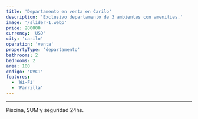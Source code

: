 ```yaml
---
title: 'Departamento en venta en Carilo'
description: 'Exclusivo departamento de 3 ambientes con amenities.'
image: '/slider-1.webp'
price: 280000
currency: 'USD'
city: 'carilo'
operation: 'venta'
propertyType: 'departamento'
bathrooms: 2
bedrooms: 2
area: 100
codigo: 'DVC1'
features:
  - 'Wi-Fi'
  - 'Parrilla'
---
```

---

Piscina, SUM y seguridad 24hs.
